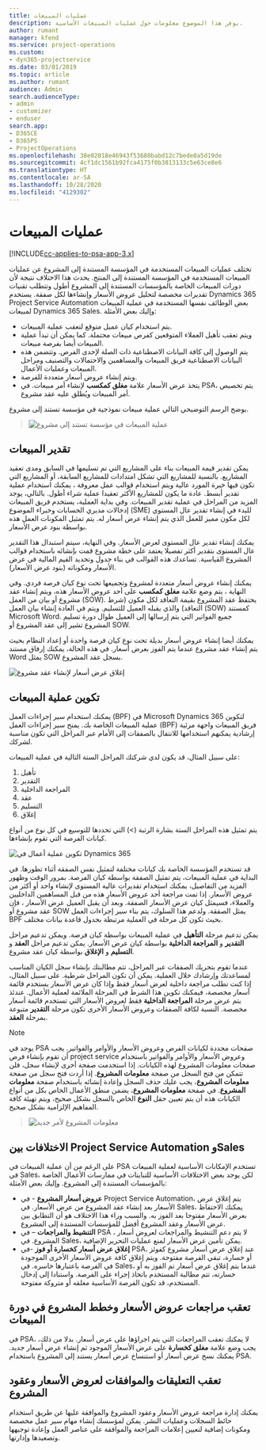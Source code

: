 ```yaml
---
title: عمليات المبيعات
description: يوفر هذا الموضوع معلومات حول عمليات المبيعات الأساسية.
author: rumant
manager: kfend
ms.service: project-operations
ms.custom:
- dyn365-projectservice
ms.date: 03/01/2019
ms.topic: article
ms.author: rumant
audience: Admin
search.audienceType:
- admin
- customizer
- enduser
search.app:
- D365CE
- D365PS
- ProjectOperations
ms.openlocfilehash: 38e02018e46943f53680babd12c7bede0a5d19de
ms.sourcegitcommit: 4cf1dc1561b92fca4175f0b3813133c5e63ce8e6
ms.translationtype: HT
ms.contentlocale: ar-SA
ms.lasthandoff: 10/28/2020
ms.locfileid: "4129302"
---
```

# <a name="sales-processes"></a>عمليات المبيعات

[!INCLUDE[cc-applies-to-psa-app-3.x](../includes/cc-applies-to-psa-app-3x.md)]

تختلف عمليات المبيعات المستخدمة في المؤسسة المستندة إلى المشروع عن عمليات المبيعات المستخدمة في المؤسسة المستندة إلى المنتج. يحدث هذا الاختلاف نتيجة لأن دورات المبيعات الخاصة بالمؤسسات المستندة إلى المشروع أطول وتتطلب تقنيات تقديرات مخصصة لتحليل عروض الأسعار وإنشاءها لكل صفقة. يستخدم Dynamics 365 Project Service Automation بعض الوظائف نفسها المستخدمة في عملية المبيعات لمبيعات Dynamics 365 Sales. وإليك بعض الأمثلة:

- يتم استخدام كيان عميل متوقع لتعقب عملية المبيعات.
- ويتم تعقب تأهيل العملاء المتوقعين كفرص مبيعات محتملة. كما يمكن أن تبدأ عملية المبيعات أيضا بفرصة مبيعات.
- يتم الوصول إلى كافة البيانات الاصطناعية ذات الصلة لإحدى الفرص. وتتضمن هذه البيانات الاصطناعية فريق المبيعات والمساهمين والاحتمالات والتصنيف ومراحل المبيعات وعمليات الأعمال.
- ويتم إنشاء عروض أسعار متعددة للفرصة.
- يتخذ عرض الأسعار علامة **مغلق كمكسب** لإنشاء أمر مبيعات. في PSA، يتم تخصيص أمر المبيعات ويُطلق عليه عقد مشروع.

يوضح الرسم التوضيحي التالي عملية مبيعات نموذجية في مؤسسة تستند إلى مشروع.

> ![عملية المبيعات في مؤسسة تستند إلى مشروع](media/basic-guide-1.png)

## <a name="estimating-a-sale"></a>تقدير المبيعات
يمكن تقدير قيمة المبيعات بناء على المشاريع التي تم تسليمها في السابق ومدى تعقيد المشاريع. بالنسبة للمشاريع التي تشكل امتدادات للمشاريع السابقة، أو المشاريع التي تكون فيها خبرة المورد عالية ويتم استخدام قوالب عمل معروفة ، يمكنك استخدام عملية تقدير أبسط. عادة ما يكون للمشاريع الأكثر تعقيدا عملية شراء أطول. بالتالي، يوجد المزيد من المراحل في عملية تقدير المبيعات. وفي بداية العملية، يستخدم فريق المبيعات إدخالات مديري الحسابات وخبراء الموضوع (SME) للبدء في إنشاء تقدير عال المستوي لكل مكون مميز للعمل الذي يتم إنشاء عرض أسعار له. يتم تمثيل المكونات العمل هذه بواسطة بنود عرض الأسعار. 

يمكنك إنشاء تقدير عال المستوى لعرض الأسعار. وفي النهاية، سيتم استبدال هذا التقدير عال المستوى بتقدير أكثر تفصيلا يعتمد على خطة مشروع قمت بإنشائه باستخدام قوالب المشروع القياسية. تساعدك هذه القوالب في بناء جدول وتحديد القيم المالية في عرض الأسعار ومكوناته (بنود عرض الأسعار). 

يمكنك إنشاء عروض أسعار متعددة لمشروع وتجميعها تحت نوع كيان فرصة فردي. وفي النهاية ، يتم وضع علامة **مغلق كمكسب** على أحد عروض الأسعار هذه، ويتم إنشاء عقد مشروع أو بيان من العمل (SOW). يحتفظ عقد المشروع بقيمة التعاقد لكل مكون (شرط التعاقد) والذي يقبله العميل للتسليم. ويتم في العادة إنشاء بيان العمل (SOW) كمستند Microsoft Word. جميع الفواتير التي يتم إرسالها إلى العميل طوال دورة تسليم المشروع تشير إلى عقد المشروع أو SOW.

يمكنك أيضا إنشاء عروض أسعار بديلة تحت نوع كيان فرصة واحدة أو إعداد النظام بحيث يتم إنشاء عقد مشروع عندما يتم الفوز بعرض أسعار. في هذه الحالة، يمكنك إرفاق مستند Word يمثل SOW بسجل عقد المشروع.

![إغلاق عرض أسعار لإنشاء عقد مشروع](media/basic-guide-2.png)

## <a name="configuring-the-sales-process"></a>تكوين عملية المبيعات
يمكنك استخدام سير إجراءات العمل (BPF) في Microsoft Dynamics 365 لتكوين عملية المبيعات الخاصة بك. يمنح سير إجراءات العمل (BPF) فريق المبيعات واجهة مرئية إرشادية يمكنهم استخدامها للانتقال بالصفقات إلى الأمام عبر المراحل التي تكون مناسبة لشركك.

على سبيل المثال، قد يكون لدي شركتك المراحل الستة التالية في عملية المبيعات:

1. تأهيل
2. التقدير
3. المراجعة الداخلية
4. عقد
5. التسليم
6. إغلاق

يتم تمثيل هذه المراحل الستة بشارة الرتبة (\>) التي تحددها للتوسيع في كل نوع من أنواع كيانات الفرصة التي تقوم بإنشاءها.

![تكوين عملية أعمال في Dynamics 365](media/basic-guide-3.png)
 
قد تستخدم المؤسسة الخاصة بك كيانات مختلفة لتمثيل نفس الصفقة أثناء تطورها. في البداية في عملية المبيعات، يتم تمثيل الصفقة بواسطة كيان الفرصة. بمرور الوقت وظهور المزيد من التفاصيل، يمكنك استخدام تقديرات عالية المستوى لإنشاء واحد أو أكثر من عروض الأسعار. إذا تمت مراجعة أحد عروض الأسعار هذه من قبل المساهمين الداخليين والعملاء، فسيمثل كيان عرض الأسعار الصفقة. وبعد أن يقبل العميل عرض الأسعار ، فإن عقد مشروع أو SOW يمثل الصفقة. ولدعم هذا السلوك، يتم بناء سير إجراءات العمل BPF بحيث تكون كل مرحلة في العملية مرتبطة بجدول قاعدة بيانات مختلف.

يمكن تدعيم مرحلة **التأهيل** في عملية المبيعات بواسطة كيان فرصة. ويمكن تدعيم مراحل **التقدير** و **المراجعة الداخلية** بواسطة كيان عرض الأسعار. يمكن تدعيم مراحل **العقد** و **التسليم** و **الإغلاق** بواسطة كيان عقد مشروع.

عندما تقوم بتحريك الصفقات عبر المراحل، تتم مطالبتك بإنشاء سجل الكيان المناسب لمساعدتك وإرشادك خلال العملية. يمكن أن تكون المراحل شرطية. على سبيل المثال، إذا كنت تطلب مراجعة داخلية لعرض أسعار فقط وإذا كان عرض الأسعار يستخدم قائمة أسعار مخصصة، فيمكنك تكوين هذا الشرط في المرحلة الملائمة لعملية الأعمال. عندئذ يتم عرض مرحلة **المراجعة الداخلية** فقط لعروض الأسعار التي تستخدم قائمة أسعار مخصصة. النسبة لكافة الصفقات وعروض الأسعار الأخرى تكون مرحلة **التقدير** متبوعة بمرحلة **العقد**.

> [!NOTE]
> يوجد في PSA صفحات محددة لكيانات الفرص وعروض الأسعار والأوامر والفواتير. يجب أن تقوم بإنشاء فرص project service وعروض الأسعار والأوامر والفواتير باستخدام صفحات معلومات المشروع لهذه الكيانات. إذا استخدمت صفحة أخرى لإنشاء سجل، فلن تتمكن من فتح السجل من صفحة **معلومات المشروع**. إذا أردت فتح سجل من صفحة **معلومات المشروع**، يجب عليك حذف السجل وإعادة إنشائه باستخدام صفحة **معلومات المشروع**. في صفحة **معلومات المشروع**، يضمن منطق الأعمال الخاص بكل من أنواع الكيانات هذه أن يتم تعيين حقل **النوع** الخاص بالسجل بشكل صحيح، ويتم تهيئة كافة المفاهيم الإلزامية بشكل صحيح.

> ![معلومات المشروع لأمر جديد](media/basic-guide-4.png)
 
## <a name="differences-between-project-service-automation-and-sales"></a>الاختلافات بين Project Service Automation وSales
على الرغم من أن عملية المبيعات في PSA تستخدم الإمكانات الأساسية لعملية المبيعات في Sales، لكن يوجد بعض الاختلافات الأساسية للتباينات في ممارسات الأعمال الخاصة بالمؤسسات المستندة إلى المشروع. وإليك بعض الأمثلة:

- **عروض أسعار المشروع** - في Project Service Automation، يتم إغلاق عرض الأسعار بعد إنشاء عقد المشروع من عرض الأسعار. في Sales، يمكنك الاحتفاظ بعرض الأسعار مفتوحا بعد الفوز به. والسبب وراء هذا الاختلاف هو أن التطابق بين عرض الأسعار وعقد المشروع أفضل للمؤسسات المستندة إلى المشروع. 
- **التنشيط والمراجعات** – في PSA ، لا يتم دعم التنشيط والمراجعات لعروض أسعار المشروع. في Sales، يمكن تأمين عرض الأسعار لمنع عمليات التحرير الإضافية.
- **إغلاق عرض أسعار كخسارة أو فوز** -في PSA، عند إغلاق عرض أسعار مشروع كفوئز أو خسارة، تبقي الفرصة مفتوحة. ويتم إغلاق كافة عروض الأسعار الأخرى الموجودة في الفرصة باعتبارها خاسره. في Sales، عندما يتم إغلاق عرض أسعار تم الفوز به أو خسارته، تتم مطالبة المستخدم باتخاذ إجراء على الفرصة. واستنادا إلى إدخال المستخدم، قد تكون الفرصة الأساسية مغلقه أو متروكة مفتوحة.

## <a name="tracking-revisions-to-quotes-and-project-plans-in-the-sales-cycle"></a>تعقب مراجعات عروض الأسعار وخطط المشروع في دورة المبيعات
في PSA، لا يمكنك تعقب المراجعات التي يتم اجراؤها على عرض أسعار. بدلا من ذلك، يجب وضع علامة **مغلق كخسارة** على عرض الأسعار الموجود ثم إنشاء عرض أسعار جديد. يمكنك نسخ عرض أسعار أو استنساخ عرض أسعار يستند إلى المشروع باستخدام PSA.

## <a name="tracking-comments-and-approvals-of-quotes-and-project-contracts"></a>تعقب التعليقات والموافقات لعروض الأسعار وعقود المشروع
يمكنك إدارة مراجعة عروض الأسعار وعقود المشروع والموافقة عليها عن طريق استخدام حائط السجلات وعمليات النشر. يمكن لمؤسسك إنشاء مهام سير عمل مخصصة ومكونات إضافية لتعيين إعلامات المراجعة والموافقة على عناصر العمل وإعادة توجيهها وتصعيدها وإدارتها.
